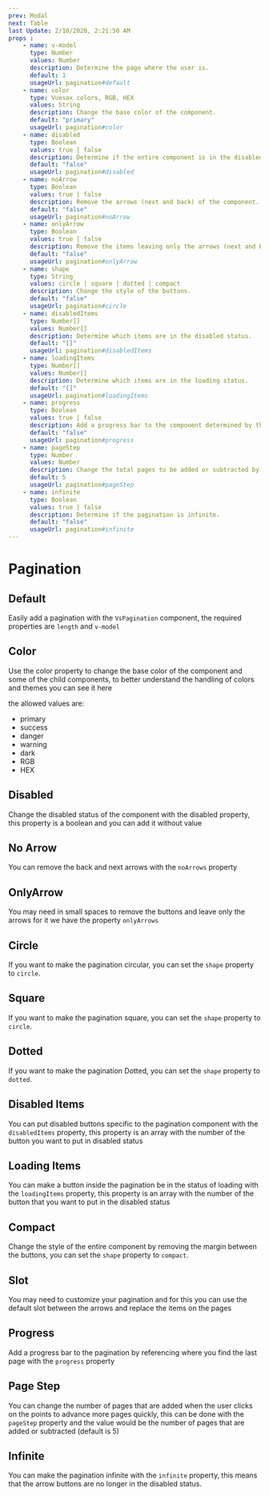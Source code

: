```yaml
---
prev: Modal
next: Table
last Update: 2/10/2020, 2:21:50 AM
props : 
    - name: v-model
      type: Number
      values: Number
      description: Determine the page where the user is.
      default: 1
      usageUrl: pagination#default
    - name: color
      type: Vuesax colors, RGB, HEX
      values: String
      description: Change the base color of the component.
      default: "primary"
      usageUrl: pagination#color
    - name: disabled
      type: Boolean
      values: true | false
      description: Determine if the entire component is in the disabled status.
      default: "false"
      usageUrl: pagination#disabled
    - name: noArrow
      type: Boolean
      values: true | false
      description: Remove the arrows (next and back) of the component.
      default: "false"
      usageUrl: pagination#noArrow
    - name: onlyArrow
      type: Boolean
      values: true | false
      description: Remove the items leaving only the arrows (next and back).
      default: "false"
      usageUrl: pagination#onlyArrow
    - name: shape
      type: String
      values: circle | square | dotted | compact
      description: Change the style of the buttons.
      default: "false"
      usageUrl: pagination#circle
    - name: disabledItems	
      type: Number[]
      values: Number[]
      description: Determine which items are in the disabled status.	
      default: "[]"
      usageUrl: pagination#disabledItems
    - name: loadingItems	
      type: Number[]
      values: Number[]
      description: Determine which items are in the loading status.	
      default: "[]"
      usageUrl: pagination#loadingItems
    - name: progress	
      type: Boolean
      values: true | false
      description: Add a progress bar to the component determined by the current page and the total (length) of pages.	
      default: "false"
      usageUrl: pagination#progress
    - name: pageStep	
      type: Number
      values: Number
      description: Change the total pages to be added or subtracted by clicking on the points.
      default: 5
      usageUrl: pagination#pageStep
    - name: infinite	
      type: Boolean
      values: true | false
      description: Determine if the pagination is infinite.
      default: "false"
      usageUrl: pagination#infinite
---
```


# Pagination

<card>

## Default

Easily add a pagination with the `VsPagination` component, the required properties are `length` and `v-model`

</card>

<card subtitle="Color">

## Color

Use the color property to change the base color of the component and some of the child components, to better understand the handling of colors and themes you can see it here

the allowed values are:

- primary
- success
- danger
- warning
- dark
- RGB
- HEX
</card>

<card subtitle="Disabled">

## Disabled

Change the disabled status of the component with the disabled property, this property is a boolean and you can add it without value

</card>

<card subtitle="NoArrow">

## No Arrow

You can remove the back and next arrows with the `noArrows` property

</card>

<card subtitle="OnlyArrow">

## OnlyArrow

You may need in small spaces to remove the buttons and leave only the arrows for it we have the property `onlyArrows`

</card>

<card subtitle="Circle">

## Circle

If you want to make the pagination circular, you can set the `shape` property to `circle`.

</card>

<card subtitle="Square">

## Square

If you want to make the pagination square, you can set the `shape` property to `circle`.

</card>

<card subtitle="Dotted">

## Dotted

If you want to make the pagination Dotted, you can set the `shape` property to `dotted`.

</card>

<card subtitle="DisabledItems">

## Disabled Items

You can put disabled buttons specific to the pagination component with the `disabledItems` property, this property is an array with the number of the button you want to put in disabled status

</card>

<card subtitle="LoadingItems">

## Loading Items

You can make a button inside the pagination be in the status of loading with the `loadingItems` property, this property is an array with the number of the button that you want to put in the disabled status

</card>

<card subtitle="Compact">

## Compact

Change the style of the entire component by removing the margin between the buttons, you can set the `shape` property to `compact`.

</card>

<card subtitle="Slot">

## Slot

You may need to customize your pagination and for this you can use the default slot between the arrows and replace the items on the pages

</card>

<card subtitle="Progress">

## Progress

Add a progress bar to the pagination by referencing where you find the last page with the `progress` property

</card>

<card subtitle="PageStep">

## Page Step

You can change the number of pages that are added when the user clicks on the points to advance more pages quickly, this can be done with the `pageStep` property and the value would be the number of pages that are added or subtracted (default is 5)

</card>

<card subtitle="Infinite">

## Infinite

You can make the pagination infinite with the `infinite` property, this means that the arrow buttons are no longer in the disabled status.

</card>

<script setup>
import Api from "../../../theme/global-components/template/API.tsx"
</script>

<Api/>
